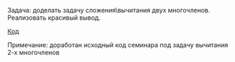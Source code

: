 Задача: доделать задачу сложения\вычитания двух многочленов. Реализовать красивый вывод.  

[Код](Program.cs)  

Примечание: доработан исходный код семинара под задачу вычитания 2-х многочленов